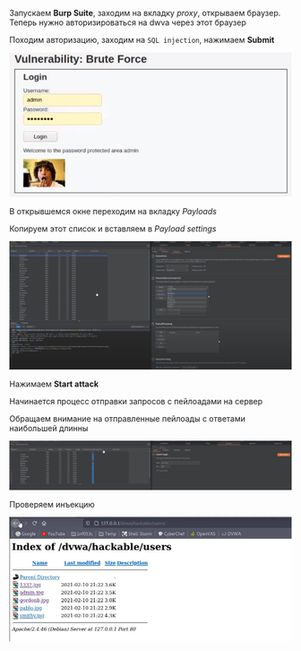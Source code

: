 Запускаем **Burp Suite**, заходим на вкладку *proxy*, 
открываем браузер.
Теперь нужно авторизироваться на dwva через этот браузер

Походим авторизацию, заходим на `SQL injection`, нажимаем **Submit**

![pic7](images/7.png)

В открывшемся окне переходим на вкладку *Payloads*

Копируем этот список и вставляем в *Payload settings*

![pic9](images/9.png)

Нажимаем **Start attack**

Начинается процесс отправки запросов с пейлоадами на сервер

Обращаем внимание на отправленные пейлоады 
с ответами наибольшей длинны

![pic10](images/10.png)

Проверяем инъекцию

![pic11](images/11.png)
